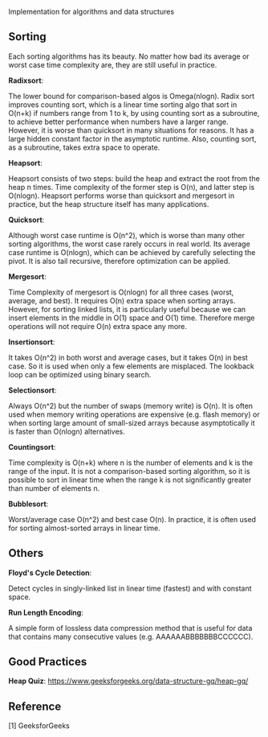 Implementation for algorithms and data structures

## Sorting

Each sorting algorithms has its beauty. No matter how bad its average or worst case time complexity are, they are still useful in practice.

**Radixsort**:

The lower bound for comparison-based algos is Omega(nlogn). Radix sort improves counting sort, which is a linear time sorting algo that sort in O(n+k) if numbers range from 1 to k, by using counting sort as a subroutine, to achieve better performance when numbers have a larger range. However, it is worse than quicksort in many situations for reasons. It has a large hidden constant factor in the asymptotic runtime. Also, counting sort, as a subroutine, takes extra space to operate.

**Heapsort**:

Heapsort consists of two steps: build the heap and extract the root from the heap n times. Time complexity of the former step is O(n), and latter step is O(nlogn). Heapsort performs worse than quicksort and mergesort in practice, but the heap structure itself has many applications.

**Quicksort**:

Although worst case runtime is O(n^2), which is worse than many other sorting algorithms, the worst case rarely occurs in real world. Its average case runtime is O(nlogn), which can be achieved by carefully selecting the pivot. It is also tail recursive, therefore optimization can be applied.

**Mergesort**:

Time Complexity of mergesort is O(nlogn) for all three cases (worst, average, and best). It requires O(n) extra space when sorting arrays. However, for sorting linked lists, it is particularly useful because we can insert elements in the middle in O(1) space and O(1) time. Therefore merge operations will not require O(n) extra space any more.

**Insertionsort**:

It takes O(n^2) in both worst and average cases, but it takes O(n) in best case. So it is used when only a few elements are misplaced. The lookback loop can be optimized using binary search.

**Selectionsort**:

Always O(n^2) but the number of swaps (memory write) is O(n). It is often used when memory writing operations are expensive (e.g. flash memory) or when sorting large amount of small-sized arrays because asymptotically it is faster than O(nlogn) alternatives.

**Countingsort**:

Time complexity is O(n+k) where n is the number of elements and k is the range of the input. It is not a comparison-based sorting algorithm, so it is possible to sort in linear time when the range k is not significantly greater than number of elements n.

**Bubblesort**:

Worst/average case O(n^2) and best case O(n). In practice, it is often used for sorting almost-sorted arrays in linear time.

## Others

**Floyd's Cycle Detection**:

Detect cycles in singly-linked list in linear time (fastest) and with constant space.

**Run Length Encoding**:

A simple form of lossless data compression method that is useful for data that contains many consecutive values (e.g. AAAAAABBBBBBBCCCCCC).

## Good Practices

**Heap Quiz**: https://www.geeksforgeeks.org/data-structure-gq/heap-gq/

## Reference

[1] GeeksforGeeks
